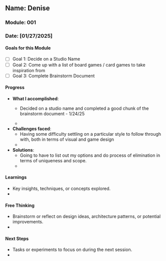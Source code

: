<!-- Markdown Docs: https://docs.github.com/en/get-started/writing-on-github/getting-started-with-writing-and-formatting-on-github/basic-writing-and-formatting-syntax -->
## Name: Denise
### Module: 001

<!-- Repeat the below as needed-->
### Date: [01/27/2025]

#### Goals for this Module
- [ ] Goal 1: Decide on a Studio Name
- [ ] Goal 2: Come up with a list of board games / card games to take inspiration from
- [ ] Goal 3: Complete Brainstorm Document

#### Progress
- **What I accomplished**:
  - Decided on a studio name and completed a good chunk of the brainstorm document - 1/24/25

  - <!--Your entry here or N/A if not applicable for this entry-->
- **Challenges faced**:
  - Having some difficulty settling on a particular style to follow through with, both in terms of visual and game design
  -  <!--Your entry here or N/A if not applicable for this entry-->
- **Solutions**:
  - Going to have to list out my options and do process of elimination in terms of uniqueness and scope.
  -  <!--Your entry here or N/A if not applicable for this entry-->

#### Learnings
- Key insights, techniques, or concepts explored.
-  <!--Your entry here or N/A if not applicable for this entry-->

#### Free Thinking
- Brainstorm or reflect on design ideas, architecture patterns, or potential improvements.
-  <!--Your entry here or N/A if not applicable for this entry-->
<!--

- Example prompts:
  - "What if the player interactions were asynchronous instead of real-time?"
  - "How could ECS improve performance in this system?"
  - "Does my current design support scalability? How can it improve?"
  
-->

#### Next Steps
- Tasks or experiments to focus on during the next session.
-  <!--Your entry here or N/A if not applicable for this entry-->
